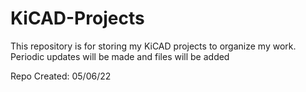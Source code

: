 # KiCAD-Projects
This repository is for storing my KiCAD projects to organize my work. Periodic updates will be made and files will be added

Repo Created: 05/06/22
